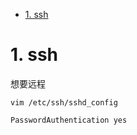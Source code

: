 <!-- TOC -->

- [1. ssh](#1-ssh)

<!-- /TOC -->

# 1. ssh

想要远程

```
vim /etc/ssh/sshd_config
```

```
PasswordAuthentication yes
```
